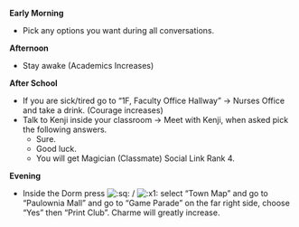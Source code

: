 **Early Morning**

- Pick any options you want during all conversations.

**Afternoon**

- Stay awake (Academics Increases)

**After School**

- If you are sick/tired go to “1F, Faculty Office Hallway” -> Nurses Office and take a drink. (Courage increases)
- Talk to Kenji inside your classroom -> Meet with Kenji, when asked pick the following answers.
  - Sure.
  - Good luck.
  - You will get Magician (Classmate) Social Link Rank 4.

**Evening**

- Inside the Dorm press ![:sq:](/assets/square.png) / ![:x1:](/assets/x1.png) select “Town Map” and go to “Paulownia Mall” and go to “Game Parade” on the far right side, choose “Yes” then “Print Club”. Charme will greatly increase.

